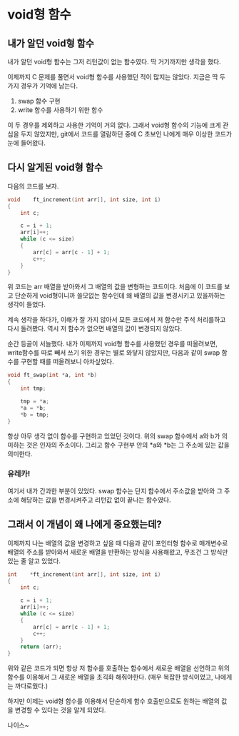 # void형 함수

## 내가 알던 void형 함수

내가 알던 void형 함수는 그저 리턴값이 없는 함수였다. 딱 거기까지만 생각을 했다.

이제까지 C 문제를 풀면서 void형 함수를 사용했던 적이 많지는 않았다. 지금은 딱 두 가지 경우가 기억에 남는다. 

1. swap 함수 구현
2. write 함수를 사용하기 위한 함수

이 두 경우를 제외하고 사용한 기억이 거의 없다. 그래서 void형 함수의 기능에 크게 관심을 두지 않았지만, git에서 코드를 열람하던 중에 C 초보인 나에게 매우 이상한 코드가 눈에 들어왔다.

## 다시 알게된 void형 함수

다음의 코드를 보자.

```c
void    ft_increment(int arr[], int size, int i)
{
    int c;

    c = i + 1;
    arr[i]++;
    while (c <= size)
    {
        arr[c] = arr[c - 1] + 1;
        c++;
    }
}
```

위 코드는 arr 배열을 받아와서 그 배열의 값을 변형하는 코드이다. 처음에 이 코드를 보고 단순하게 void형이니까 쓸모없는 함수인데 왜 배열의 값을 변경시키고 있을까하는 생각이 들었다.

계속 생각을 하다가, 이해가 잘 가지 않아서 모든 코드에서 저 함수만 주석 처리를하고 다시 돌려봤다. 역시 저 함수가 없으면 배열의 값이 변경되지 않았다.

순간 등골이 서늘했다. 내가 이제까지 void형 함수를 사용했던 경우를 떠올려보면, write함수를 따로 빼서 쓰기 위한 경우는 별로 와닿지 않았지만, 다음과 같이 swap 함수를 구현할 때를 떠올려보니 아차싶었다.

```c
void ft_swap(int *a, int *b)
{
    int tmp;

    tmp = *a;
    *a = *b;
    *b = tmp;
}
```

항상 아무 생각 없이 함수를 구현하고 있었던 것이다. 위의 swap 함수에서 a와 b가 의미하는 것은 인자의 주소이다. 그리고 함수 구현부 안의 *a와 *b는 그 주소에 있는 값을 의미한다.

### 유레카!

여기서 내가 간과한 부분이 있었다. swap 함수는 단지 함수에서 주소값을 받아와 그 주소에 해당하는 값을 변경시켜주고 리턴값 없이 끝나는 함수였다. 

## 그래서 이 개념이 왜 나에게 중요했는데?

이제까지 나는 배열의 값을 변경하고 싶을 때 다음과 같이 포인터형 함수로 매개변수로 배열의 주소를 받아와서 새로운 배열을 반환하는 방식을 사용해왔고, 무조건 그 방식만 있는 줄 알고 있었다.

```c
int    *ft_increment(int arr[], int size, int i)
{
    int c;

    c = i + 1;
    arr[i]++;
    while (c <= size)
    {
        arr[c] = arr[c - 1] + 1;
        c++;
    }
    return (arr);
}
```

위와 같은 코드가 되면 항상 저 함수를 호출하는 함수에서 새로운 배열을 선언하고 위의 함수를 이용해서 그 새로운 배열을 초긱화 해줘야한다. (매우 복잡한 방식이었고, 나에게는 까다로웠다.)

하지만 이제는 void형 함수를 이용해서 단순하게 함수 호출만으로도 원하는 배열의 값을 변경할 수 있다는 것을 알게 되었다.

나이스~
